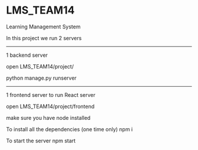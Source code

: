 # LMS_TEAM14
Learning Management System


In this project we run 2 servers

----------------------------------------
1 backend server 

open LMS_TEAM14/project/

python manage.py runserver

----------------------------------------
1 frontend server 
to run React server

open LMS_TEAM14/project/frontend

make sure you have node installed

To install all the dependencies   (one time only)
npm i 

To start the server
npm start